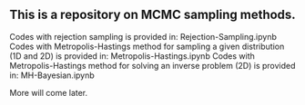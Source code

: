 This is a repository on MCMC sampling methods.
------

Codes with rejection sampling is provided in: Rejection-Sampling.ipynb
Codes with Metropolis-Hastings method for sampling a given distribution (1D and 2D) is provided in: Metropolis-Hastings.ipynb
Codes with Metropolis-Hastings method for solving an inverse problem (2D) is provided in: MH-Bayesian.ipynb

More will come later.
